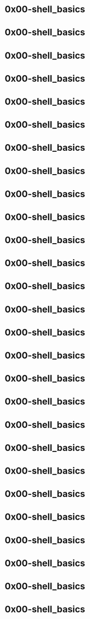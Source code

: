 # 0x00-shell_basics
# 0x00-shell_basics
# 0x00-shell_basics
# 0x00-shell_basics
# 0x00-shell_basics
# 0x00-shell_basics
# 0x00-shell_basics
# 0x00-shell_basics
# 0x00-shell_basics
# 0x00-shell_basics
# 0x00-shell_basics
# 0x00-shell_basics
# 0x00-shell_basics
# 0x00-shell_basics
# 0x00-shell_basics
# 0x00-shell_basics
# 0x00-shell_basics
# 0x00-shell_basics
# 0x00-shell_basics
# 0x00-shell_basics
# 0x00-shell_basics
# 0x00-shell_basics
# 0x00-shell_basics
# 0x00-shell_basics
# 0x00-shell_basics
# 0x00-shell_basics
# 0x00-shell_basics
